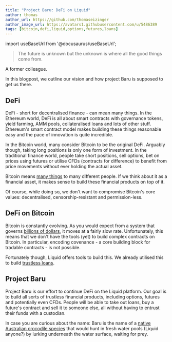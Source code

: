 ```yaml
---
title: "Project Baru: DeFi on Liquid"
author: thomas
author_url: https://github.com/thomaseizinger
author_image_url: https://avatars1.githubusercontent.com/u/5486389
tags: [bitcoin,defi,liquid,options,futures,loans]
---
```


import useBaseUrl from '@docusaurus/useBaseUrl';

<!-- <img alt="Hibernation" src={useBaseUrl('blog/assets/images/2021-07/hibernate_bear_tx_chaining_dream.png')} /> -->

> The future is unknown but the unknown is where all the good things come from.

A former colleague.

In this blogpost, we outline our vision and how project Baru is supposed to get us there.

<!--truncate-->

## DeFi

DeFi - short for decentralised finance - can mean many things.
In the Ethereum world, DeFi is all about smart contracts with governance tokens, yield farming, AMM pools, collateralised loans and lots of other stuff.
Ethereum's smart contract model makes building these things reasonable easy and the pace of innovation is quite incredible.

In the Bitcoin world, many consider Bitcoin to be the original DeFi.
Arguably though, taking long positions is only one form of investment.
In the traditional finance world, people take short positions, sell options, bet on prices using futures or utilise CFDs (contracts for difference) to benefit from price movements without ever holding the actual asset.

Bitcoin means [many things](https://medium.com/@nic__carter/visions-of-bitcoin-4b7b7cbcd24c) to many different people.
If we think about it as a financial asset, it makes sense to build these financial products on top of it.

Of course, while doing so, we don't want to compromise Bitcoin's core values: decentralised, censorship-resistant and permission-less.

## DeFi on Bitcoin

Bitcoin is constantly evolving.
As you would expect from a system that governs [billions of dollars](https://coinmarketcap.com/), it moves at a fairly slow rate.
Unfortunately, this means that we don't have the tools (yet) to build complex contracts on Bitcoin.
In particular, encoding covenance - a core building block for tradable contracts - is not possible.

Fortunately though, Liquid offers tools to build this.
We already utilised this to build [trustless loans](2021-03-31-borrowing-without-a-middleman.md).

## Project Baru

Project Baru is our effort to continue DeFi on the Liquid platform.
Our goal is to build all sorts of trustless financial products, including options, futures and potentially even CFDs.
People will be able to take out loans, buy a future's contract and sell it to someone else, all without having to entrust their funds with a custodian.

In case you are curious about the name: Baru is the name of a [native Australian crocodile species](https://australian.museum/learn/australia-over-time/extinct-animals/baru-darrowi/) that would hunt in fresh water pools (Liquid anyone?) by lurking underneath the water surface, waiting for prey.
